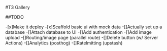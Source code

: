 #T3 Gallery

##TODO

-[x]Make it deploy 
-[x]Scaffold basic ui with mock data
-[]Actually set up a database
-[]Attach database to UI
-[]Add authentication
-[]Add image upload
-[]Routing/image page (parallel route)
-[]Delete button (w/ Server Actions)
-[]Analytics (posthog)
-[]Ratelmitting (upstash)
